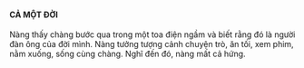 #### CẢ MỘT ĐỜI 

Nàng thấy chàng bước qua trong một toa điện ngầm và biết rằng đó là người đàn ông của đời mình. Nàng tưởng tượng cảnh chuyện trò, ăn tối, xem phim, nằm xuống, sống cùng chàng. Nghĩ đến đó, nàng mất cả hứng.

